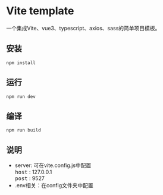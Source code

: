 # Vite template

   一个集成Vite、vue3、typescript、axios、sass的简单项目模板。

## 安装

```shell
npm install
```

## 运行

```shell
npm run dev
```

## 编译

```shell
npm run build
```

## 说明
* server: 可在vite.config.js中配置           
   <kbd>host</kbd> : 127.0.0.1               
   <kbd>post</kbd> : 9527           
* .env相关：在config文件夹中配置